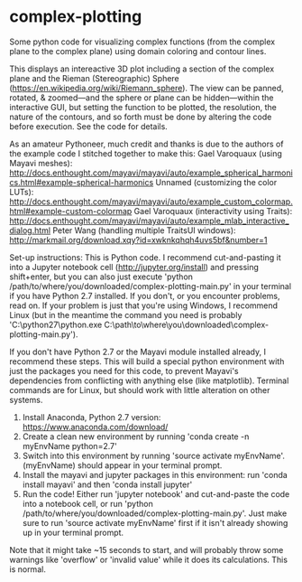# complex-plotting
Some python code for visualizing complex functions (from the complex plane to the complex plane) using domain coloring and contour lines.

This displays an intereactive 3D plot including a section of the complex plane and the Rieman (Stereographic) Sphere (https://en.wikipedia.org/wiki/Riemann_sphere). The view can be panned, rotated, & zoomed—and the sphere or plane can be hidden—within the interactive GUI, but setting the function to be plotted, the resolution, the nature of the contours, and so forth must be done by altering the code before execution. See the code for details. 

As an amateur Pythoneer, much credit and thanks is due to the authors of the example code I stitched together to make this:
Gael Varoquaux (using Mayavi meshes): http://docs.enthought.com/mayavi/mayavi/auto/example_spherical_harmonics.html#example-spherical-harmonics
Unnamed (customizing the color LUTs): http://docs.enthought.com/mayavi/mayavi/auto/example_custom_colormap.html#example-custom-colormap
Gael Varoquaux (interactivity using Traits): http://docs.enthought.com/mayavi/mayavi/auto/example_mlab_interactive_dialog.html
Peter Wang (handling multiple TraitsUI windows): http://markmail.org/download.xqy?id=xwknkqhqh4uvs5bf&number=1

Set-up instructions:
This is Python code. I recommend cut-and-pasting it into a Jupyter notebook cell (http://jupyter.org/install) and pressing shift+enter, but you can also just execute 'python /path/to/where/you/downloaded/complex-plotting-main.py' in your terminal if you have Python 2.7 installed. If you don't, or you encounter problems, read on. If your problem is just that you're using Windows, I recommend Linux (but in the meantime the command you need is probably 'C:\python27\python.exe C:\path\to\where\you\downloaded\complex-plotting-main.py').

If you don't have Python 2.7 or the Mayavi module installed already, I recommend these steps. This will build a special python environment with just the packages you need for this code, to prevent Mayavi's dependencies from conflicting with anything else (like matplotlib). Terminal commands are for Linux, but should work with little alteration on other systems.
1) Install Anaconda, Python 2.7 version: https://www.anaconda.com/download/
2) Create a clean new environment by running 'conda create -n myEnvName python=2.7'
3) Switch into this environment by running 'source activate myEnvName'. (myEnvName) should appear in your terminal prompt.
4) Install the mayavi and jupyter packages in this environment: run 'conda install mayavi' and then 'conda install jupyter'
5) Run the code! Either run 'jupyter notebook' and cut-and-paste the code into a notebook cell, or run 'python /path/to/where/you/downloaded/complex-plotting-main.py'. Just make sure to run 'source activate myEnvName' first if it isn't already showing up in your terminal prompt.

Note that it might take ~15 seconds to start, and will probably throw some warnings like 'overflow' or 'invalid value' while it does its calculations. This is normal.
